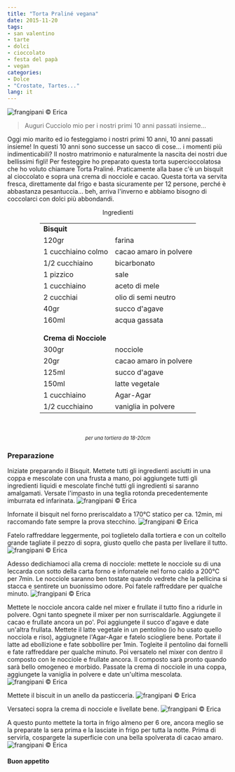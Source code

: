 ```yaml
---
title: "Torta Praliné vegana"
date: 2015-11-20
tags:
- san valentino
- tarte
- dolci
- cioccolato
- festa del papà
- vegan
categories:
- Dolce
- "Crostate, Tartes..."
lang: it
---
```

![](header.jpg "frangipani © Erica")

> Auguri Cucciolo mio per i nostri primi 10 anni passati insieme...

Oggi mio marito ed io festeggiamo i nostri primi 10 anni, 10 anni passati insieme! In questi 10 anni sono successe un sacco di cose... i momenti più indimenticabili? Il nostro matrimonio e naturalmente la nascita dei nostri due bellissimi figli! Per festeggire ho preparato questa torta supercioccolatosa che ho voluto chiamare Torta Praliné. Praticamente alla base c'è un bisquit al cioccolato e sopra una crema di nocciole e cacao. Questa torta va servita fresca, direttamente dal frigo e basta sicuramente per 12 persone, perché è abbastanza pesantuccia... beh, arriva l'inverno e abbiamo bisogno di coccolarci con dolci più abbondandi.


<div id="wrapper" style="text-align: center">
  <div id="yourdiv" style="display: inline-block;">
    <div class="ingredients">
      <div class="ingredients-title">Ingredienti</div>
      <table>
        <tbody>
          <tr>
            <td colspan="2"><b>Bisquit</b></td>
          </tr>
          <tr>
            <td>120gr</td>
            <td>farina</td>
          </tr>
          <tr>
            <td>1 cucchiaino colmo</td>
            <td>cacao amaro in polvere</td>
          </tr>
          <tr>
            <td>1/2 cucchiaino</td>
            <td>bicarbonato</td>
          </tr>
          <tr>
            <td>1 pizzico</td>
            <td>sale</td>
          </tr>
          <tr>
            <td>1 cucchiaino</td>
            <td>aceto di mele</td>
          </tr>
          <tr>
            <td>2 cucchiai</td>
            <td>olio di semi neutro</td>
          </tr>
          <tr>
            <td>40gr</td>
            <td>succo d'agave</td>
          </tr>
          <tr>
            <td>160ml</td>
            <td>acqua gassata</td>
          </tr>
          <tr style="height: 15px;"></tr>
          <tr>          
            <td colspan="2"><b>Crema di Nocciole</b></td>
          </tr>
          <tr>
            <td>300gr</td>
            <td>nocciole</td>
          </tr>
          <tr>
            <td>20gr</td>
            <td>cacao amaro in polvere</td>
          </tr>
          <tr>
            <td>125ml</td>
            <td>succo d'agave</td>
          </tr>
          <tr>
            <td>150ml</td>
            <td>latte vegetale</td>
          </tr>
          <tr>
            <td>1 cucchiaino</td>
            <td>Agar-Agar</td>
          </tr>
          <tr>
            <td>1/2 cucchiaino</td>
            <td>vaniglia in polvere</td>
          </tr>
        </tbody>
      </table>
      <br></br>
      <i class="pull-right" style="font-size: 80%;">per una tortiera da 18-20cm</i>
    </div>
  </div>
</div>


<h3>
  <font color="grey">
    <i class="fa-solid fa-gears"></i>
  </font> Preparazione
</h3>

Iniziate preparando il Bisquit. Mettete tutti gli ingredienti asciutti in una coppa e mescolate con una frusta a mano, poi aggiungete tutti gli ingredienti liquidi e mescolate finché tutti gli ingredienti si saranno amalgamati. Versate l'impasto in una teglia rotonda precedentemente imburrata ed infarinata.
![](teglia.jpg "frangipani © Erica")

Infornate il bisquit nel forno preriscaldato a 170°C statico per ca. 12min, mi raccomando fate sempre la prova stecchino.
![](sfornata.jpg "frangipani © Erica")

Fatelo raffreddare leggermente, poi toglietelo dalla tortiera e con un coltello grande tagliate il pezzo di sopra, giusto quello che pasta per livellare il tutto.
![](tagliata.jpg "frangipani © Erica")

Adesso dedichiamoci alla crema di nocciole: mettete le nocciole su di una leccarda con sotto della carta forno e infornatele nel forno caldo a 200°C per 7min. Le nocciole saranno ben tostate quando vedrete che la pellicina si stacca e sentirete un buonissimo odore. Poi fatele raffreddare per qualche minuto.
![](nocciole.jpg "frangipani © Erica")

Mettete le nocciole ancora calde nel mixer e frullate il tutto fino a ridurle in polvere. Ogni tanto spegnete il mixer per non surriscaldarle. Aggiungete il cacao e frullate ancora un po'. Poi aggiungete il succo d'agave e date un'altra frullata. Mettete il latte vegetale in un pentolino (io ho usato quello nocciola e riso), aggiugnete l'Agar-Agar e fatelo sciogliere bene. Portate il latte ad ebollizione e fate sobbollire per 1min. Togleite il pentolino dai fornelli e fate raffreddare per qualche minuto. Poi versatelo nel mixer con dentro il composto con le nocciole e frullate ancora. Il composto sarà pronto quando sarà bello omogeneo e morbido. Passate la crema di nocciole in una coppa, aggiungete la vaniglia in polvere e date un'ultima mescolata.
![](farcia.jpg "frangipani © Erica")

Mettete il biscuit in un anello da pasticceria.
![](disco.jpg "frangipani © Erica")

Versateci sopra la crema di nocciole e livellate bene.
![](pronta.jpg "frangipani © Erica")

A questo punto mettete la torta in frigo almeno per 6 ore, ancora meglio se la preparate la sera prima e la lasciate in frigo per tutta la notte. Prima di servirla, cospargete la superficie con una bella spolverata di cacao amaro.
![](risultato.jpg "frangipani © Erica")



<h4>Buon appetito
  <font color="red">
    <i class="fa-regular fa-face-smile"></i>
  </font>
</h4>
